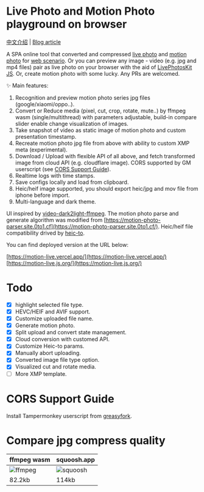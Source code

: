 # Live Photo and Motion Photo playground on browser

[中文介绍](https://blog.zzbd.org/motion-live-photo-webui/) | [Blog article](https://blog.zzbd.org/en/motion-live-photo-webui/)

A SPA online tool that converted and compressed [live photo](https://developer.apple.com/design/human-interface-guidelines/live-photos) and [motion photo](https://developer.android.com/media/platform/motion-photo-format?hl=zh-cn) for [web scenario](https://x.com/zhizhubaodan/status/1945887608397238688). Or you can preview any image - video (e.g. jpg and mp4 files) pair as live photo on your browser with the aid of [LivePhotosKit JS](https://developer.apple.com/documentation/livephotoskitjs). Or, create motion photo with some lucky. Any PRs are welcomed.

✨ Main features:

1. Recognition and preview motion photo series jpg files (google/xiaomi/oppo..).
2. Convert or Reduce media (pixel, cut, crop, rotate, mute..) by ffmpeg wasm (single/multithread) with parameters adjustable, build-in compare slider enable change visualization of images.
3. Take snapshot of video as static image of motion photo and custom presentation timestamp.
4. Recreate motion photo jpg file from above with ability to custom XMP meta (experimental).
4. Download / Upload with flexible API of all above, and fetch transformed image from cloud API (e.g. cloudflare image). CORS supported by GM userscript (see [CORS Support Guide](#CORS-Support-Guide)).
5. Realtime logs with time stamps.
6. Save configs locally and load from clipboard.
7. Heic/heif image supported, you should export heic/jpg and mov file from iphone before import.
8. Multi-language and dark theme.

UI inspired by [video-dark2light-ffmpeg](https://github.com/The-Best-Codes/video-dark2light-ffmpeg). The motion photo parse and generate algorithm was modified from [https://motion-photo-parser.site.0to1.cf](https://motion-photo-parser.site.0to1.cf/). Heic/heif file compatibility drived by [heic-to](https://github.com/hoppergee/heic-to).

You can find deployed version at the URL below:

[https://motion-live.vercel.app/](https://motion-live.vercel.app/)
[https://motion-live.js.org/](https://motion-live.js.org/)

# Todo
- [x] highlight selected file type.
- [x] HEVC/HEIF and AVIF support.
- [x] Customize uploaded file name.
- [x] Generate motion photo.
- [x] Split upload and convert state management.
- [x] Cloud conversion with customed API.
- [x] Customize Heic-to params.
- [x] Manually abort uploading.
- [x] Converted image file type option.
- [x] Visualized cut and rotate media.
- [ ] More XMP template.

# CORS Support Guide

Install Tampermonkey userscript from [greasyfork](https://greasyfork.org/zh-CN/scripts/547102-cors-plugin-for-motion-live).

# Compare jpg compress quality

| ffmpeg wasm                                                  | squoosh.app                                                  |
| ------------------------------------------------------------ | ------------------------------------------------------------ |
| ![ffmpeg](https://github.com/user-attachments/assets/3ca8b022-9165-4682-98fd-d4e4ffd7c6ce) | ![squoosh](https://github.com/user-attachments/assets/dbc70c95-e09f-4a32-b76f-79b14ebe7066) |
| 82.2kb                                                       | 114kb                                                        |